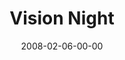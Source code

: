 ---
layout: message
category: message
series: "Vision Night"
title: "Vision Night"
date: 2008-02-06-00-00
message_id: 491
---